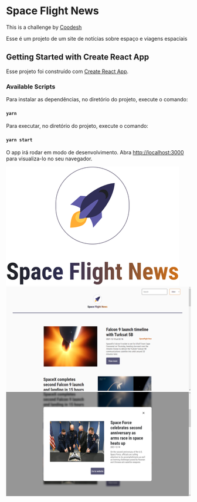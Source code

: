 # Space Flight News

This is a challenge by [Coodesh](https://coodesh.com/)

Esse é um projeto de um site de notícias sobre espaço e viagens espaciais

## Getting Started with Create React App

Esse projeto foi construído com [Create React App](https://github.com/facebook/create-react-app).

### Available Scripts

Para instalar as dependências, no diretório do projeto, execute o comando:

#### `yarn`

Para executar, no diretório do projeto, execute o comando:

#### `yarn start`

O app irá rodar em modo de desenvolvimento.
Abra [http://localhost:3000](http://localhost:3000) para visualiza-lo no seu navegador.

![logo](src/assets/logo.png?raw=true "logo")
![logo](src/assets/home.png?raw=true "home")
![logo](src/assets/modal.png?raw=true "modal")